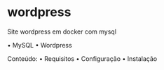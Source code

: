 # wordpress
Site wordpress em docker com mysql

•	MySQL
• Wordpress

Conteúdo:
•	Requisitos
•	Configuração
•	Instalação
